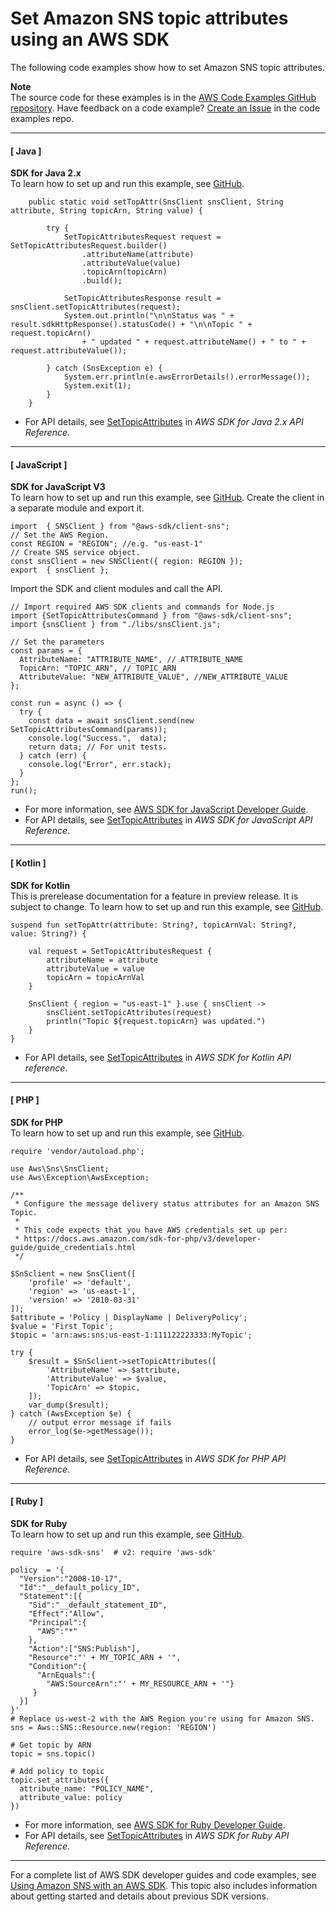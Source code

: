 # Set Amazon SNS topic attributes using an AWS SDK<a name="example_sns_SetTopicAttributes_section"></a>

The following code examples show how to set Amazon SNS topic attributes\.

**Note**  
The source code for these examples is in the [AWS Code Examples GitHub repository](https://github.com/awsdocs/aws-doc-sdk-examples)\. Have feedback on a code example? [Create an Issue](https://github.com/awsdocs/aws-doc-sdk-examples/issues/new/choose) in the code examples repo\. 

------
#### [ Java ]

**SDK for Java 2\.x**  
 To learn how to set up and run this example, see [GitHub](https://github.com/awsdocs/aws-doc-sdk-examples/tree/main/javav2/example_code/sns#readme)\. 
  

```
    public static void setTopAttr(SnsClient snsClient, String attribute, String topicArn, String value) {

        try {
            SetTopicAttributesRequest request = SetTopicAttributesRequest.builder()
                .attributeName(attribute)
                .attributeValue(value)
                .topicArn(topicArn)
                .build();

            SetTopicAttributesResponse result = snsClient.setTopicAttributes(request);
            System.out.println("\n\nStatus was " + result.sdkHttpResponse().statusCode() + "\n\nTopic " + request.topicArn()
                + " updated " + request.attributeName() + " to " + request.attributeValue());

        } catch (SnsException e) {
            System.err.println(e.awsErrorDetails().errorMessage());
            System.exit(1);
        }
    }
```
+  For API details, see [SetTopicAttributes](https://docs.aws.amazon.com/goto/SdkForJavaV2/sns-2010-03-31/SetTopicAttributes) in *AWS SDK for Java 2\.x API Reference*\. 

------
#### [ JavaScript ]

**SDK for JavaScript V3**  
 To learn how to set up and run this example, see [GitHub](https://github.com/awsdocs/aws-doc-sdk-examples/tree/main/javascriptv3/example_code/sns#code-examples)\. 
Create the client in a separate module and export it\.  

```
import  { SNSClient } from "@aws-sdk/client-sns";
// Set the AWS Region.
const REGION = "REGION"; //e.g. "us-east-1"
// Create SNS service object.
const snsClient = new SNSClient({ region: REGION });
export  { snsClient };
```
Import the SDK and client modules and call the API\.  

```
// Import required AWS SDK clients and commands for Node.js
import {SetTopicAttributesCommand } from "@aws-sdk/client-sns";
import {snsClient } from "./libs/snsClient.js";

// Set the parameters
const params = {
  AttributeName: "ATTRIBUTE_NAME", // ATTRIBUTE_NAME
  TopicArn: "TOPIC_ARN", // TOPIC_ARN
  AttributeValue: "NEW_ATTRIBUTE_VALUE", //NEW_ATTRIBUTE_VALUE
};

const run = async () => {
  try {
    const data = await snsClient.send(new SetTopicAttributesCommand(params));
    console.log("Success.",  data);
    return data; // For unit tests.
  } catch (err) {
    console.log("Error", err.stack);
  }
};
run();
```
+  For more information, see [AWS SDK for JavaScript Developer Guide](https://docs.aws.amazon.com/sdk-for-javascript/v3/developer-guide/sns-examples-managing-topics.html#sns-examples-managing-topicsstttopicattributes)\. 
+  For API details, see [SetTopicAttributes](https://docs.aws.amazon.com/AWSJavaScriptSDK/v3/latest/clients/client-sns/classes/settopicattributescommand.html) in *AWS SDK for JavaScript API Reference*\. 

------
#### [ Kotlin ]

**SDK for Kotlin**  
This is prerelease documentation for a feature in preview release\. It is subject to change\.
 To learn how to set up and run this example, see [GitHub](https://github.com/awsdocs/aws-doc-sdk-examples/tree/main/kotlin/services/secretsmanager#code-examples)\. 
  

```
suspend fun setTopAttr(attribute: String?, topicArnVal: String?, value: String?) {

    val request = SetTopicAttributesRequest {
        attributeName = attribute
        attributeValue = value
        topicArn = topicArnVal
    }

    SnsClient { region = "us-east-1" }.use { snsClient ->
        snsClient.setTopicAttributes(request)
        println("Topic ${request.topicArn} was updated.")
    }
}
```
+  For API details, see [SetTopicAttributes](https://github.com/awslabs/aws-sdk-kotlin#generating-api-documentation) in *AWS SDK for Kotlin API reference*\. 

------
#### [ PHP ]

**SDK for PHP**  
 To learn how to set up and run this example, see [GitHub](https://github.com/awsdocs/aws-doc-sdk-examples/tree/main/php/example_code/sns#code-examples)\. 
  

```
require 'vendor/autoload.php';

use Aws\Sns\SnsClient; 
use Aws\Exception\AwsException;

/**
 * Configure the message delivery status attributes for an Amazon SNS Topic.
 *
 * This code expects that you have AWS credentials set up per:
 * https://docs.aws.amazon.com/sdk-for-php/v3/developer-guide/guide_credentials.html
 */
 
$SnSclient = new SnsClient([
    'profile' => 'default',
    'region' => 'us-east-1',
    'version' => '2010-03-31'
]);
$attribute = 'Policy | DisplayName | DeliveryPolicy';
$value = 'First Topic';
$topic = 'arn:aws:sns:us-east-1:111122223333:MyTopic';

try {
    $result = $SnSclient->setTopicAttributes([
        'AttributeName' => $attribute,
        'AttributeValue' => $value,
        'TopicArn' => $topic,
    ]);
    var_dump($result);
} catch (AwsException $e) {
    // output error message if fails
    error_log($e->getMessage());
}
```
+  For API details, see [SetTopicAttributes](https://docs.aws.amazon.com/goto/SdkForPHPV3/sns-2010-03-31/SetTopicAttributes) in *AWS SDK for PHP API Reference*\. 

------
#### [ Ruby ]

**SDK for Ruby**  
 To learn how to set up and run this example, see [GitHub](https://github.com/awsdocs/aws-doc-sdk-examples/tree/main/ruby/example_code/sns#code-examples)\. 
  

```
require 'aws-sdk-sns'  # v2: require 'aws-sdk'

policy  = '{
  "Version":"2008-10-17",
  "Id":"__default_policy_ID",
  "Statement":[{
    "Sid":"__default_statement_ID",
    "Effect":"Allow",
    "Principal":{
      "AWS":"*"
    },
    "Action":["SNS:Publish"],
    "Resource":"' + MY_TOPIC_ARN + '",
    "Condition":{
      "ArnEquals":{
        "AWS:SourceArn":"' + MY_RESOURCE_ARN + '"}
     }
  }]
}'
# Replace us-west-2 with the AWS Region you're using for Amazon SNS.
sns = Aws::SNS::Resource.new(region: 'REGION')

# Get topic by ARN
topic = sns.topic()

# Add policy to topic
topic.set_attributes({
  attribute_name: "POLICY_NAME",
  attribute_value: policy
})
```
+  For more information, see [AWS SDK for Ruby Developer Guide](https://docs.aws.amazon.com/sdk-for-ruby/v3/developer-guide/sns-example-enable-resource.html)\. 
+  For API details, see [SetTopicAttributes](https://docs.aws.amazon.com/goto/SdkForRubyV3/sns-2010-03-31/SetTopicAttributes) in *AWS SDK for Ruby API Reference*\. 

------

For a complete list of AWS SDK developer guides and code examples, see [Using Amazon SNS with an AWS SDK](sdk-general-information-section.md)\. This topic also includes information about getting started and details about previous SDK versions\.